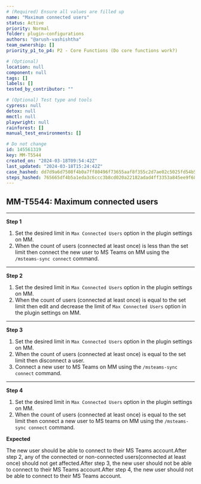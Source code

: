 ```yaml
---
# (Required) Ensure all values are filled up
name: "Maximum connected users"
status: Active
priority: Normal
folder: plugin-configurations
authors: "@arush-vashishtha"
team_ownership: []
priority_p1_to_p4: P2 - Core Functions (Do core functions work?)

# (Optional)
location: null
component: null
tags: []
labels: []
tested_by_contributor: ""

# (Optional) Test type and tools
cypress: null
detox: null
mmctl: null
playwright: null
rainforest: []
manual_test_environments: []

# Do not change
id: 145561319
key: MM-T5544
created_on: "2024-03-18T09:54:42Z"
last_updated: "2024-03-18T15:24:42Z"
case_hashed: dd7d9a6d7508f4b0a7ff80496f73655aaf8f355c2d7ae02c5025fd54b55e71c587b27f6e3463ebc0f10ba691a6f95f3f
steps_hashed: 765665df4b5a1eda3c6ccc3b8cd020a22182adad4ff3353a845ee9f683be855d072d44209ba2aa699f8c7565bb55709d
---
```


<!-- (Auto-generated) Based on frontmatter's "key" and "name" -->

## MM-T5544: Maximum connected users

---

**Step 1**

1. Set the desired limit in `Max Connected Users` option in the plugin settings on MM.
2. When the count of users (connected at least once) is less than the set limit then connect the new user to MS Teams on MM using the `/msteams-sync connect` command.

---

**Step 2**

1. Set the desired limit in `Max Connected Users` option in the plugin settings on MM.
2. When the count of users (connected at least once) is equal to the set limit then edit and decrease the limit of `Max Connected Users` option in the plugin settings on MM.

---

**Step 3**

1. Set the desired limit in `Max Connected Users` option in the plugin settings on MM.
2. When the count of users (connected at least once) is equal to the set limit then disconnect a user.
3. Connect a new user to MS Teams on MM using the `/msteams-sync connect` command.

---

**Step 4**

1. Set the desired limit in `Max Connected Users` option in the plugin settings on MM.
2. When the count of users (connected at least once) is equal to the set limit then connect a new user to MS teams on MM using the `/msteams-sync connect` command.

**Expected**

The new user should be able to connect to their MS Teams account.After step 2, any of the connected or non-connected users(connected at least once) should not get affected.After step 3, the new user should not be able to connect to their MS Teams account.After step 4, the new user should not be able to connect to their MS Teams account.
